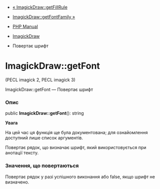 - [« ImagickDraw::getFillRule](imagickdraw.getfillrule.md)
- [ImagickDraw::getFontFamily »](imagickdraw.getfontfamily.md)

- [PHP Manual](index.md)
- [ImagickDraw](class.imagickdraw.md)
- Повертає шрифт

# ImagickDraw::getFont

(PECL imagick 2, PECL imagick 3)

ImagickDraw::getFont — Повертає шрифт

### Опис

public **ImagickDraw::getFont**(): string

**Увага**

На цей час ця функція ще була документована; для
ознайомлення доступний лише список аргументів.

Повертає рядок, що визначає шрифт, який використовується при анотації
тексту.

### Значення, що повертаються

Повертає рядок у разі успішного виконання або false, якщо шрифт не
визначено.
